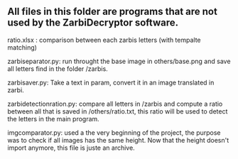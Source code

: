 All files in this folder are programs that are not used by the ZarbiDecryptor software.
---

ratio.xlsx : comparison between each zarbis letters (with tempalte matching)

zarbiseparator.py:  run throught the base image in others/base.png and save all letters find in the folder /zarbis.

zarbisaver.py: Take a text in param, convert it in an image translated in zarbi.

zarbidetectionration.py: compare all letters in /zarbis and compute a ratio between all that is saved in /others/ratio.txt, this ratio will be used to detect the letters in the main program.

imgcomparator.py: used a the very beginning of the project, the purpose was to check if all images has the same height. Now that the height doesn't import anymore, this file is juste an archive.

